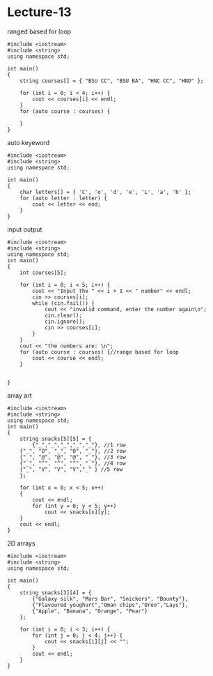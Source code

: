 # Lecture-13
ranged based for loop

    #include <iostream>
    #include <string>
    using namespace std;

    int main()
    {
        string courses[] = { "BSU CC", "BSU BA", "HNC CC", "HND" };

        for (int i = 0; i < 4; i++) {
            cout << courses[i] << endl;
        }
        for (auto course : courses) {

        }
    }


auto keyeword
                                  
    #include <iostream>
    #include <string>
    using namespace std;

    int main()
    {
        char letters[] = { 'C', 'o', 'd', 'e', 'L', 'a', 'b' };
        for (auto letter : letter) {
            cout << letter << end;
        }
    }
                                
input output
    
    #include <iostream>
    #include <string>
    using namespace std;
    int main()
    {
        int courses[5];

        for (int i = 0; i < 5; i++) {
            cout << "Input the " << i + 1 << " number" << endl;
            cin >> courses[i];
            while (cin.fail()) {
                cout << "invalid command, enter the number again\n";
                cin.clear();
                cin.ignore();
                cin >> courses[i];
            }
        }
        cout << "the numbers are: \n";
        for (auto course : courses) {//range based for loop
            cout << course << endl;
        }


    }    
array art
    
    #include <iostream>
    #include <string>
    using namespace std;
    int main()
    {
        string snacks[5][5] = {
            {"_","_","_","_","_"}, //1 row
        {"_", "O", "_", "O", "_"}, //2 row
        {"_", "@", "@", "@", "_"}, //3 row
        {"_", "^", "^", "^", "_"}, //4 row
        {"_", "V", "V", "V","_" } //5 row
        };

        for (int x = 0; x < 5; x++)
        {
            cout << endl;
            for (int y = 0; y < 5; y++)
                cout << snacks[x][y];
        }
        cout << endl;
    }    
2D arrays
    
    #include <iostream>
    #include <string>
    using namespace std;

    int main()
    {
        string snacks[3][4] = {
            {"Galaxy silk", "Mars Bar", "Snickers", "Bounty"},
            {"Flavoured youghurt","Oman chips","Oreo","Lays"},
            {"Apple", "Banana", "Orange", "Pear"}
        };

        for (int i = 0; i < 3; i++) {
            for (int j = 0; j < 4; j++) {
                cout << snacks[i][j] << "";
            }
            cout << endl;
        }
    }

